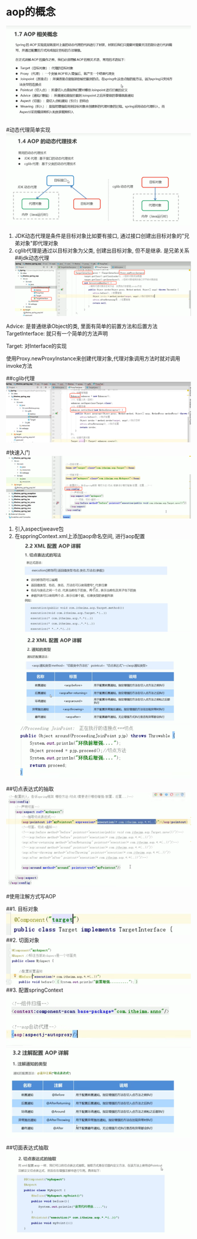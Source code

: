 # aop的概念

![img.png](img.png)

#动态代理简单实现
![img_2.png](img_2.png)
1. JDK动态代理是条件是目标对象比如要有接口, 通过接口创建出目标对象的"兄弟对象"即代理对象
2. cglib代理是通过以目标对象为父类, 创建出目标对象, 但不是继承. 是兄弟关系 
##jdk动态代理
![img_1.png](img_1.png)

Advice: 是普通继承Object的类, 里面有简单的前置方法和后置方法
TargetInterface: 就只有一个简单的方法声明

Target: 对Interface的实现

使用Proxy.newProxyInstance来创建代理对象,代理对象调用方法时就对调用invoke方法


##cglib代理
![img_3.png](img_3.png)


#快速入门
![img_4.png](img_4.png)
1. 引入aspectjweave包
2. 在sppringContext.xml上添加aop命名空间, 进行aop配置
![img_5.png](img_5.png)
![img_6.png](img_6.png)
![img_7.png](img_7.png)

##切点表达式的抽取
![img_8.png](img_8.png)

#使用注解方式写AOP

##1. 目标对象
![img_9.png](img_9.png)
##2. 切面对象
![img_10.png](img_10.png)
##3. 配置springContext
![img_11.png](img_11.png)
![img_12.png](img_12.png)

##切面表达式抽取
![img_13.png](img_13.png)